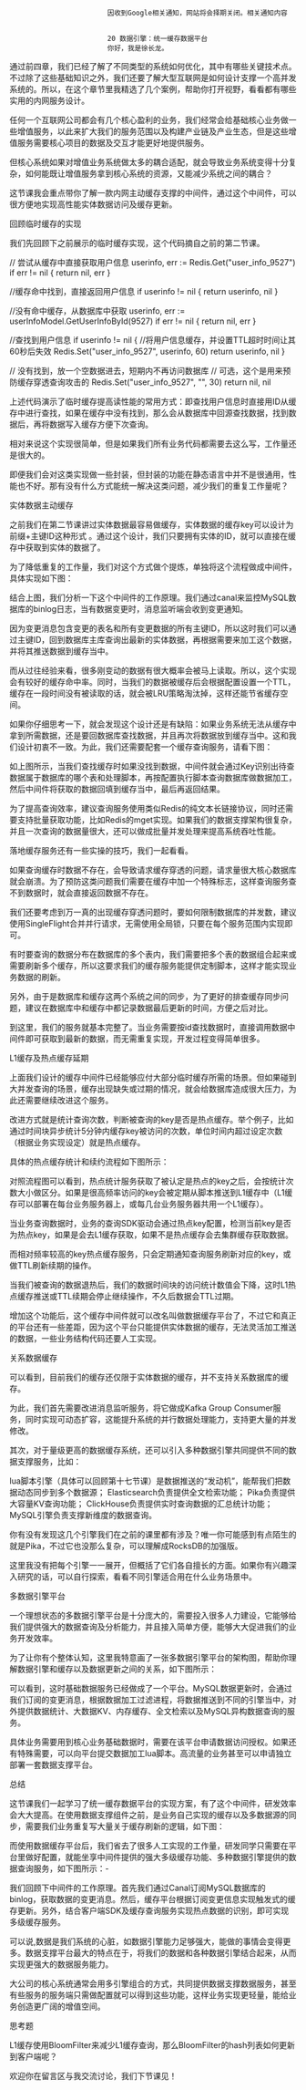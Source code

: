 
                            
                            因收到Google相关通知，网站将会择期关闭。相关通知内容
                            
                            
                            20 数据引擎：统一缓存数据平台
                            你好，我是徐长龙。

通过前四章，我们已经了解了不同类型的系统如何优化，其中有哪些关键技术点。不过除了这些基础知识之外，我们还要了解大型互联网是如何设计支撑一个高并发系统的。所以，在这个章节里我精选了几个案例，帮助你打开视野，看看都有哪些实用的内网服务设计。

任何一个互联网公司都会有几个核心盈利的业务，我们经常会给基础核心业务做一些增值服务，以此来扩大我们的服务范围以及构建产业链及产业生态，但是这些增值服务需要核心项目的数据及交互才能更好地提供服务。

但核心系统如果对增值业务系统做太多的耦合适配，就会导致业务系统变得十分复杂，如何能既让增值服务拿到核心系统的资源，又能减少系统之间的耦合？

这节课我会重点带你了解一款内网主动缓存支撑的中间件，通过这个中间件，可以很方便地实现高性能实体数据访问及缓存更新。

回顾临时缓存的实现

我们先回顾下之前展示的临时缓存实现，这个代码摘自之前的第二节课。

// 尝试从缓存中直接获取用户信息
userinfo, err := Redis.Get("user_info_9527")
if err != nil {
  return nil, err
}

//缓存命中找到，直接返回用户信息
if userinfo != nil {
  return userinfo, nil
}

//没有命中缓存，从数据库中获取
userinfo, err := userInfoModel.GetUserInfoById(9527)
if err != nil {
  return nil, err
}

//查找到用户信息
if userinfo != nil {
  //将用户信息缓存，并设置TTL超时时间让其60秒后失效
  Redis.Set("user_info_9527", userinfo, 60)
  return userinfo, nil
}

// 没有找到，放一个空数据进去，短期内不再访问数据库
// 可选，这个是用来预防缓存穿透查询攻击的
Redis.Set("user_info_9527", "", 30)
return nil, nil


上述代码演示了临时缓存提高读性能的常用方式：即查找用户信息时直接用ID从缓存中进行查找，如果在缓存中没有找到，那么会从数据库中回源查找数据，找到数据后，再将数据写入缓存方便下次查询。

相对来说这个实现很简单，但是如果我们所有业务代码都需要去这么写，工作量还是很大的。

即便我们会对这类实现做一些封装，但封装的功能在静态语言中并不是很通用，性能也不好。那有没有什么方式能统一解决这类问题，减少我们的重复工作量呢？

实体数据主动缓存

之前我们在第二节课讲过实体数据最容易做缓存，实体数据的缓存key可以设计为前缀+主键ID这种形式 。通过这个设计，我们只要拥有实体的ID，就可以直接在缓存中获取到实体的数据了。

为了降低重复的工作量，我们对这个方式做个提炼，单独将这个流程做成中间件，具体实现如下图：



结合上图，我们分析一下这个中间件的工作原理。我们通过canal来监控MySQL数据库的binlog日志，当有数据变更时，消息监听端会收到变更通知。

因为变更消息包含变更的表名和所有变更数据的所有主键ID，所以这时我们可以通过主键ID，回到数据库主库查询出最新的实体数据，再根据需要来加工这个数据，并将其推送数据到缓存当中。

而从过往经验来看，很多刚变动的数据有很大概率会被马上读取。所以，这个实现会有较好的缓存命中率。同时，当我们的数据被缓存后会根据配置设置一个TTL，缓存在一段时间没有被读取的话，就会被LRU策略淘汰掉，这样还能节省缓存空间。

如果你仔细思考一下，就会发现这个设计还是有缺陷：如果业务系统无法从缓存中拿到所需数据，还是要回数据库查找数据，并且再次将数据放到缓存当中。这和我们设计初衷不一致。为此，我们还需要配套一个缓存查询服务，请看下图：



如上图所示，当我们查找缓存时如果没找到数据，中间件就会通过Key识别出待查数据属于数据库的哪个表和处理脚本，再按配置执行脚本查询数据库做数据加工，然后中间件将获取的数据回填到缓存当中，最后再返回结果。

为了提高查询效率，建议查询服务使用类似Redis的纯文本长链接协议，同时还需要支持批量获取功能，比如Redis的mget实现。如果我们的数据支撑架构很复杂，并且一次查询的数据量很大，还可以做成批量并发处理来提高系统吞吐性能。

落地缓存服务还有一些实操的技巧，我们一起看看。

如果查询缓存时数据不存在，会导致请求缓存穿透的问题，请求量很大核心数据库就会崩溃。为了预防这类问题我们需要在缓存中加一个特殊标志，这样查询服务查不到数据时，就会直接返回数据不存在。

我们还要考虑到万一真的出现缓存穿透问题时，要如何限制数据库的并发数，建议使用SingleFlight合并并行请求，无需使用全局锁，只要在每个服务范围内实现即可。

有时要查询的数据分布在数据库的多个表内，我们需要把多个表的数据组合起来或需要刷新多个缓存，所以这要求我们的缓存服务能提供定制脚本，这样才能实现业务数据的刷新。

另外，由于是数据库和缓存这两个系统之间的同步，为了更好的排查缓存同步问题，建议在数据库中和缓存中都记录数据最后更新的时间，方便之后对比。

到这里，我们的服务就基本完整了。当业务需要按id查找数据时，直接调用数据中间件即可获取到最新的数据，而无需重复实现，开发过程变得简单很多。

L1缓存及热点缓存延期

上面我们设计的缓存中间件已经能够应付大部分临时缓存所需的场景。但如果碰到大并发查询的场景，缓存出现缺失或过期的情况，就会给数据库造成很大压力，为此还需要继续改进这个服务。

改进方式就是统计查询次数，判断被查询的key是否是热点缓存。举个例子，比如通过时间块异步统计5分钟内缓存key被访问的次数，单位时间内超过设定次数（根据业务实现设定）就是热点缓存。

具体的热点缓存统计和续约流程如下图所示：



对照流程图可以看到，热点统计服务获取了被认定是热点的key之后，会按统计次数大小做区分。如果是很高频率访问的key会被定期从脚本推送到L1缓存中（L1缓存可以部署在每台业务服务器上，或每几台业务服务器共用一个L1缓存）。

当业务查询数据时，业务的查询SDK驱动会通过热点key配置，检测当前key是否为热点key，如果是会去L1缓存获取，如果不是热点缓存会去集群缓存获取数据。

而相对频率较高的key热点缓存服务，只会定期通知查询服务刷新对应的key，或做TTL刷新续期的操作。

当我们被查询的数据退热后，我们的数据时间块的访问统计数值会下降，这时L1热点缓存推送或TTL续期会停止继续操作，不久后数据会TTL过期。

增加这个功能后，这个缓存中间件就可以改名叫做数据缓存平台了，不过它和真正的平台还有一些差距，因为这个平台只能提供实体数据的缓存，无法灵活加工推送的数据，一些业务结构代码还要人工实现。

关系数据缓存

可以看到，目前我们的缓存还仅限于实体数据的缓存，并不支持关系数据库的缓存。

为此，我们首先需要改进消息监听服务，将它做成Kafka Group Consumer服务，同时实现可动态扩容，这能提升系统的并行数据处理能力，支持更大量的并发修改。

其次，对于量级更高的数据缓存系统，还可以引入多种数据引擎共同提供不同的数据支撑服务，比如：


lua脚本引擎（具体可以回顾第十七节课）是数据推送的“发动机”，能帮我们把数据动态同步到多个数据源；
Elasticsearch负责提供全文检索功能；
Pika负责提供大容量KV查询功能；
ClickHouse负责提供实时查询数据的汇总统计功能；
MySQL引擎负责支撑新维度的数据查询。


你有没有发现这几个引擎我们在之前的课里都有涉及？唯一你可能感到有点陌生的就是Pika，不过它也没那么复杂，可以理解成RocksDB的加强版。

这里我没有把每个引擎一一展开，但概括了它们各自擅长的方面。如果你有兴趣深入研究的话，可以自行探索，看看不同引擎适合用在什么业务场景中。

多数据引擎平台

一个理想状态的多数据引擎平台是十分庞大的，需要投入很多人力建设，它能够给我们提供强大的数据查询及分析能力，并且接入简单方便，能够大大促进我们的业务开发效率。

为了让你有个整体认知，这里我特意画了一张多数据引擎平台的架构图，帮助你理解数据引擎和缓存以及数据更新之间的关系，如下图所示：



可以看到，这时基础数据服务已经做成了一个平台。MySQL数据更新时，会通过我们订阅的变更消息，根据数据加工过滤进程，将数据推送到不同的引擎当中，对外提供数据统计、大数据KV、内存缓存、全文检索以及MySQL异构数据查询的服务。

具体业务需要用到核心业务基础数据时，需要在该平台申请数据访问授权。如果还有特殊需要，可以向平台提交数据加工lua脚本。高流量的业务甚至可以申请独立部署一套数据支撑平台。

总结

这节课我们一起学习了统一缓存数据平台的实现方案，有了这个中间件，研发效率会大大提高。在使用数据支撑组件之前，是业务自己实现的缓存以及多数据源的同步，需要我们业务重复写大量关于缓存刷新的逻辑，如下图：



而使用数据缓存平台后，我们省去了很多人工实现的工作量，研发同学只需要在平台里做好配置，就能坐享中间件提供的强大多级缓存功能、多种数据引擎提供的数据查询服务，如下图所示：-


我们回顾下中间件的工作原理。首先我们通过Canal订阅MySQL数据库的binlog，获取数据的变更消息。然后，缓存平台根据订阅变更信息实现触发式的缓存更新。另外，结合客户端SDK及缓存查询服务实现热点数据的识别，即可实现多级缓存服务。

可以说,数据是我们系统的心脏，如数据引擎能力足够强大，能做的事情会变得更多。数据支撑平台最大的特点在于，将我们的数据和各种数据引擎结合起来，从而实现更强大的数据服务能力。

大公司的核心系统通常会用多引擎组合的方式，共同提供数据支撑数据服务，甚至有些服务的服务端只需做配置就可以得到这些功能，这样业务实现更轻量，能给业务创造更广阔的增值空间。

思考题

L1缓存使用BloomFilter来减少L1缓存查询，那么BloomFilter的hash列表如何更新到客户端呢？

欢迎你在留言区与我交流讨论，我们下节课见！

                        
                        
                            